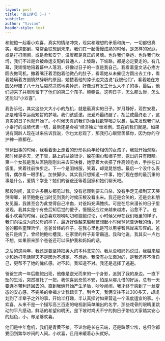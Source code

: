 ```yaml
---
layout: post
title: "百日梦呓（一）"
subtitle:
author: "Vivian"
header-style: text
---
```

和鲍鲍一起看小欢喜，真实的情绪冲突，现实和理想的矛盾和统一，一切都很真实。看这部剧，常常会联想到未来，我们在一起慢慢成熟的时候，是怎样的家庭。或是打打闹闹，或是柔和安宁，温度都是真正的灵魂。也许我们幸运，也许我们坎坷，我们不过是会被命运支配的普通人，上坡路，下坡路，都是必定要走的。有几幕，我矫情地陪着幕中人落泪，好像过日子的一直是我自己。我看着童文洁心疼方圆去做司机，撇着嘴汪着泪抱着他微凸的肚子，看着她从未催促方圆出去工作，看着她瞒着方圆愤然辞职的原因，她搂着他的脖子边哭边说“我恨他们”，看着她在方圆父母赔了八十万后毅然决然地卖掉房，好像没有发生什么大不了的事，最后，他们迎来了并艰难留下了他们的第二个孩子。鲍鲍说，这狗日子，怎么那么惨，怎么还能叫“小欢喜”。

我告诉他，其实这些大大小小的危机，就是最真实的日子。岁月静好，现世安稳，那是难得幸运而短暂的梦境，我们该感激。张爱玲最终醒了，胡兰成最终走了，这真实的日子也就开始了。小时候天真的我们对金钱欲望嗤之以鼻，后来发现我们从小奉行的成绩代表一切，最后还是会被“经济独立”给难倒。现在的我们就是。如果说有同龄人现在过来告诉我说，你也太悲观了，那我打心眼里羡慕你，因为你的守护神一直都在。

爸爸出事的时候，我看着街上走着的形形色色年龄相仿的女孩子，我就开始观察。那时候是冬天，还下雪，路上的姑娘很少，躲在围巾和帽子里，露出的只有眼睛。第一个女孩是我从医院刚刚出来去买快餐，她穿着大衣搭了件高领毛衣，手抄在口袋里，笑着往前快步走。下一个是羽绒服，笑着，却晃晃悠悠。最后一个没什么表情，偶尔看一眼手机，加快脚步。其实我只想知道一件事，她们现在想的最沉重的事是什么，爱情？学业？她们的爸爸还等着回家和她们聊天吧。

那段时间，其实许多朋友都见过我，没有悲观到要去自杀，没有手足无措到天天哭哭唧唧，甚至鲍鲍在当时见到我的时候压根没看出来。我还是会笑的，还是会和朋友见面，我甚至会为此觉得自己冷血，对爸妈充满愧疚。可是在后来漫长的日子里发现，我其实是个有些后知后觉的傻子，慢慢反应过来越来越疼，治愈不了。
在看小欢喜的时候，我总喜欢唠唠叨叨和鲍鲍讨论，小时候父母在我们眼里的样子，我们向往成为的父母的样子。最近好像越来越频繁想起小时候爸爸告诉我的话，爸爸的那些歪理哲学。爸爸曾经的样子，在我心里也是可以用睿智伟岸来形容的。爸爸只是病了。曾经鲍鲍吐槽我，在家里的样子非常霸道。我和他说，我其实一点也不想，如果原来那个爸爸还可以保护我和妈妈的话。

之后的这两年，我还是要坚持把奥大的本科念完的。我从没和妈妈说过，我越来越少和她打电话聊天不是因为不想家，不想她。我没有办法面对的，是我还养不活自己，更帮不了她的愧疚感。对不起。我知道不对。我还是选择了逃避。

爸爸生病一年后鲍鲍出现，他像是逆光而来的一个身影，追到了我的身边。一直下坠的生活，突然被托了一把，我惊喜到恐慌不安，怕是从哪儿借的好运，总有一天要连本带利还回去的。直到我俩开始产生矛盾，吵吵闹闹，我才终于感到了一丝变态的安心感，不完美的幸福才让我踏实了。到今天，我俩交往不过300多天，却规划到了半辈子之外的事，开始半打趣，半认真探讨如果营造一个温度适宜的家。小欢喜，从来不是一个描写高三百态的电视剧简单编出的名字，那些戏骨的眼睛里跳动的平凡感动，鲜活的希望和明天，是下坡时鸡犬不宁的狗日子带给大家踏实安心的起色，小，却足够欢喜。

他们是中年危机，我们是青黄不接。不论你是长在云端，还是跌落尘埃，总归你都要回到繁华吵闹的人间。小欢喜，且用来暖着心头就好。

